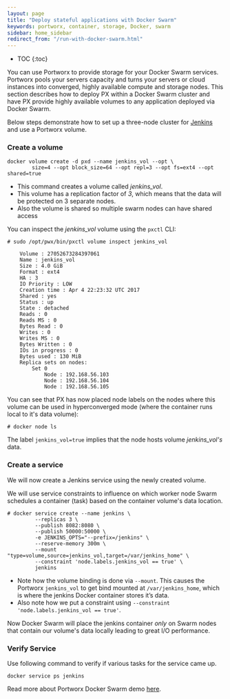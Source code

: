 ```yaml
---
layout: page
title: "Deploy stateful applications with Docker Swarm"
keywords: portworx, container, storage, Docker, swarm
sidebar: home_sidebar
redirect_from: "/run-with-docker-swarm.html"
---
```


* TOC
{:toc}

You can use Portworx to provide storage for your Docker Swarm services. Portworx pools your servers capacity and turns your servers or cloud instances into converged, highly available compute and storage nodes. This section describes how to deploy PX within a Docker Swarm cluster and have PX provide highly available volumes to any application deployed via Docker Swarm.

Below steps demonstrate how to set up a three-node cluster for [Jenkins](https://jenkins.io/) and use a Portworx volume.

### Create a volume
```
docker volume create -d pxd --name jenkins_vol --opt \
        size=4 --opt block_size=64 --opt repl=3 --opt fs=ext4 --opt shared=true
```
* This command creates a volume called _jenkins_vol_.
* This volume has a replication factor of _3_, which means that the data will be protected on 3 separate nodes.
* Also the volume is shared so multiple swarm nodes can have shared access

You can inspect the _jenkins_vol_ volume using the `pxctl` CLI:
```
# sudo /opt/pwx/bin/pxctl volume inspect jenkins_vol

    Volume : 27052673284397061
    Name : jenkins_vol
    Size : 4.0 GiB
    Format : ext4
    HA : 3
    IO Priority : LOW
    Creation time : Apr 4 22:23:32 UTC 2017
    Shared : yes
    Status : up
    State : detached
    Reads : 0
    Reads MS : 0
    Bytes Read : 0
    Writes : 0
    Writes MS : 0
    Bytes Written : 0
    IOs in progress : 0
    Bytes used : 130 MiB
    Replica sets on nodes:
        Set 0
            Node : 192.168.56.103
            Node : 192.168.56.104
            Node : 192.168.56.105
```

You can see that PX has now placed node labels on the nodes where this volume can be used in hyperconverged mode (where the container runs local to it's data volume):

```
# docker node ls
```
The label `jenkins_vol=true` implies that the node hosts volume _jenkins_vol's_ data.

### Create a service
We will now create a Jenkins service using the newly created volume.

We will use service constraints to influence on which worker node Swarm schedules a container (task) based on the container volume's data location.
```
# docker service create --name jenkins \
         --replicas 3 \
         --publish 8082:8080 \
         --publish 50000:50000 \
         -e JENKINS_OPTS="--prefix=/jenkins" \
         --reserve-memory 300m \
         --mount "type=volume,source=jenkins_vol,target=/var/jenkins_home" \
         --constraint 'node.labels.jenkins_vol == true' \
         jenkins
```
* Note how the volume binding is done via `--mount`. This causes the Portworx `jenkins_vol` to get bind mounted at `/var/jenkins_home`, which is where the jenkins Docker container stores it’s data.
* Also note how we put a constraint using `--constraint 'node.labels.jenkins_vol == true'`.

Now Docker Swarm will place the jenkins container _only_ on Swarm nodes that contain our volume's data locally leading to great I/O performance.

### Verify Service
Use following command to verify if various tasks for the service came up.
```
docker service ps jenkins
```

Read more about Portworx Docker Swarm demo [here](https://portworx.com/highly-resilient-jenkins-using-docker-swarm/).
